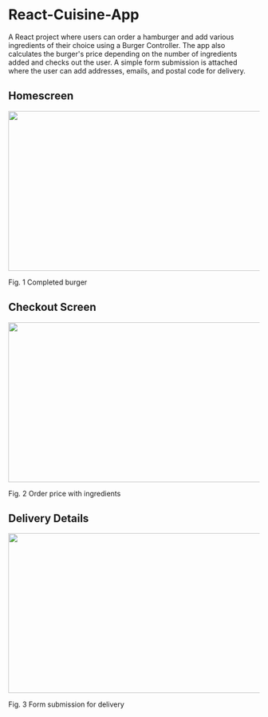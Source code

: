 # React-Cuisine-App

A React project where users can order a hamburger and add various ingredients of their choice using a 
Burger Controller. The app also calculates the burger's price depending on the number of ingredients added and checks out the user. A simple form submission is attached where the user can add addresses, emails, and postal code for delivery.

## Homescreen

<img src="https://github.com/GitMikeZ/React-Cuisine-App/blob/master/images/burger-1.jpg" height="320" width="540">

Fig. 1 Completed burger

## Checkout Screen

<img src="https://github.com/GitMikeZ/React-Cuisine-App/blob/master/images/burger-2.jpg" height="320" width="540">

Fig. 2 Order price with ingredients

## Delivery Details

<img src="https://github.com/GitMikeZ/React-Cuisine-App/blob/master/images/burger-3.jpg)" height="320"
width="540">

Fig. 3 Form submission for delivery
